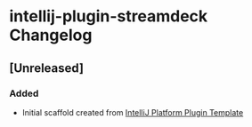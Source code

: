 <!-- Keep a Changelog guide -> https://keepachangelog.com -->

# intellij-plugin-streamdeck Changelog

## [Unreleased]
### Added
- Initial scaffold created from [IntelliJ Platform Plugin Template](https://github.com/JetBrains/intellij-platform-plugin-template)
